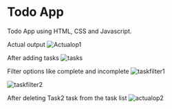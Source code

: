 # Todo App
Todo App using HTML, CSS and Javascript.

Actual output
![Actualop1](https://github.com/user-attachments/assets/43ce2521-6e55-405c-b13f-028bf3f6ad8b)

After adding tasks
![tasks](https://github.com/user-attachments/assets/81b33430-5418-4f85-9437-3e04ce7d959c)

Filter options like complete and incomplete
![taskfilter1](https://github.com/user-attachments/assets/5f48ddb4-3d6c-4686-8eae-9004439e1dbe)

![taskfilter2](https://github.com/user-attachments/assets/a104d155-ae32-44ee-9b13-c299ac5c8709)

After deleting Task2 task from the task list
![actualop2](https://github.com/user-attachments/assets/c7bcf2b7-c610-4a7d-bac4-174919d0c2c7)
